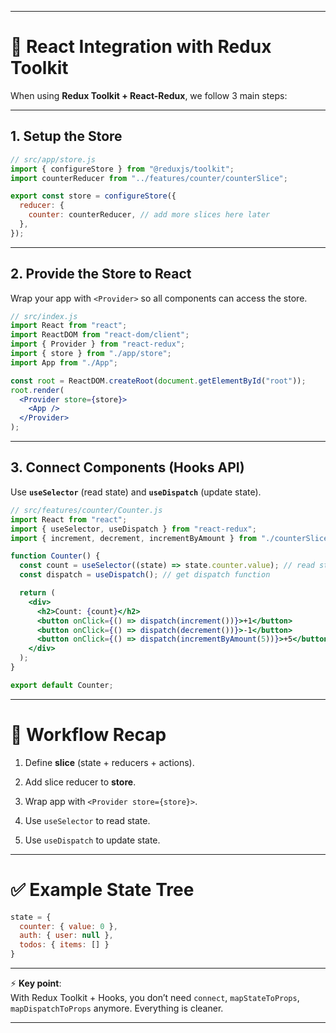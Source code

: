 

---

# 🔗 React Integration with Redux Toolkit

When using **Redux Toolkit + React-Redux**, we follow 3 main steps:

---

## **1. Setup the Store**

```js
// src/app/store.js
import { configureStore } from "@reduxjs/toolkit";
import counterReducer from "../features/counter/counterSlice";

export const store = configureStore({
  reducer: {
    counter: counterReducer, // add more slices here later
  },
});
```

---

## **2. Provide the Store to React**

Wrap your app with `<Provider>` so all components can access the store.

```jsx
// src/index.js
import React from "react";
import ReactDOM from "react-dom/client";
import { Provider } from "react-redux";
import { store } from "./app/store";
import App from "./App";

const root = ReactDOM.createRoot(document.getElementById("root"));
root.render(
  <Provider store={store}>
    <App />
  </Provider>
);
```

---

## **3. Connect Components (Hooks API)**

Use **`useSelector`** (read state) and **`useDispatch`** (update state).

```jsx
// src/features/counter/Counter.js
import React from "react";
import { useSelector, useDispatch } from "react-redux";
import { increment, decrement, incrementByAmount } from "./counterSlice";

function Counter() {
  const count = useSelector((state) => state.counter.value); // read state
  const dispatch = useDispatch(); // get dispatch function

  return (
    <div>
      <h2>Count: {count}</h2>
      <button onClick={() => dispatch(increment())}>+1</button>
      <button onClick={() => dispatch(decrement())}>-1</button>
      <button onClick={() => dispatch(incrementByAmount(5))}>+5</button>
    </div>
  );
}

export default Counter;
```

---

# 🔹 Workflow Recap

1. Define **slice** (state + reducers + actions).
    
2. Add slice reducer to **store**.
    
3. Wrap app with `<Provider store={store}>`.
    
4. Use `useSelector` to read state.
    
5. Use `useDispatch` to update state.
    

---

# ✅ Example State Tree

```js
state = {
  counter: { value: 0 },
  auth: { user: null },
  todos: { items: [] }
}
```

---

⚡ **Key point**:  
With Redux Toolkit + Hooks, you don’t need `connect`, `mapStateToProps`, `mapDispatchToProps` anymore. Everything is cleaner.

---
